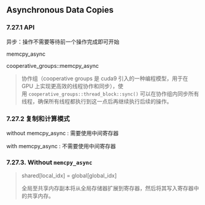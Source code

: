 ## Asynchronous Data Copies

### 7.27.1 API

异步：操作不需要等待前一个操作完成即可开始

memcpy_async

cooperative_groups::memcpy_async

> 协作组（cooperative groups 是 cuda9 引入的一种编程模型，用于在 GPU 上实现更高效的线程协作和同步），使用 `cooperative_groups::thread_block::sync()` 可以在协作组内同步所有线程，确保所有线程都执行到这一点后再继续执行后续的操作。

### 7.27.2 复制和计算模式

without memcpy_async : 需要使用中间寄存器

with memcpy_async : 不需要使用中间寄存器

### 7.27.3. Without `memcpy_async`

> shared[local_idx] = global[global_idx]
> 
> 全局至共享内存副本将从全局存储器扩展到寄存器，然后将其写入寄存器中的共享内存。
